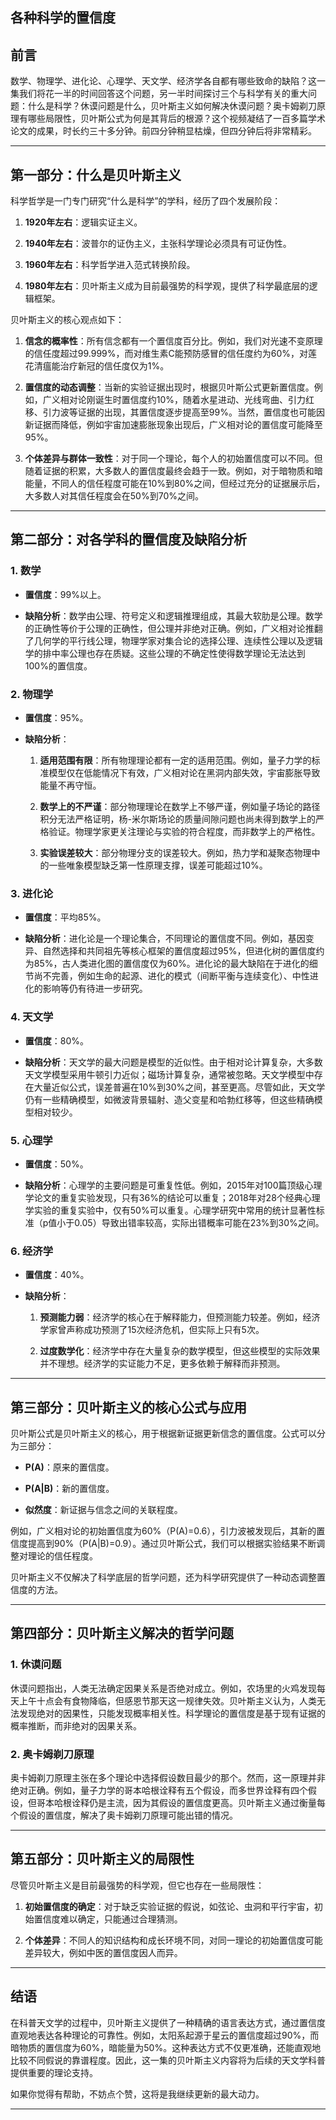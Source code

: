 ## 各种科学的置信度

## 前言

数学、物理学、进化论、心理学、天文学、经济学各自都有哪些致命的缺陷？这一集我们将花一半的时间回答这个问题，另一半时间探讨三个与科学有关的重大问题：什么是科学？休谟问题是什么，贝叶斯主义如何解决休谟问题？奥卡姆剃刀原理有哪些局限性，贝叶斯公式为何是其背后的根源？这个视频凝结了一百多篇学术论文的成果，时长约三十多分钟。前四分钟稍显枯燥，但四分钟后将非常精彩。

---

## 第一部分：什么是贝叶斯主义

科学哲学是一门专门研究“什么是科学”的学科，经历了四个发展阶段：

1. **1920年左右**：逻辑实证主义。

2. **1940年左右**：波普尔的证伪主义，主张科学理论必须具有可证伪性。

3. **1960年左右**：科学哲学进入范式转换阶段。

4. **1980年左右**：贝叶斯主义成为目前最强势的科学观，提供了科学最底层的逻辑框架。

贝叶斯主义的核心观点如下：

1. **信念的概率性**：所有信念都有一个置信度百分比。例如，我们对光速不变原理的信任度超过99.999%，而对维生素C能预防感冒的信任度约为60%，对莲花清瘟能治疗新冠的信任度仅为1%。

2. **置信度的动态调整**：当新的实验证据出现时，根据贝叶斯公式更新置信度。例如，广义相对论刚诞生时置信度约10%，随着水星进动、光线弯曲、引力红移、引力波等证据的出现，其置信度逐步提高至99%。当然，置信度也可能因新证据而降低，例如宇宙加速膨胀现象出现后，广义相对论的置信度可能降至95%。

3. **个体差异与群体一致性**：对于同一个理论，每个人的初始置信度可以不同。但随着证据的积累，大多数人的置信度最终会趋于一致。例如，对于暗物质和暗能量，不同人的信任程度可能在10%到80%之间，但经过充分的证据展示后，大多数人对其信任程度会在50%到70%之间。

---

## 第二部分：对各学科的置信度及缺陷分析

### 1. 数学

- **置信度**：99%以上。

- **缺陷分析**：数学由公理、符号定义和逻辑推理组成，其最大软肋是公理。数学的正确性等价于公理的正确性，但公理并非绝对正确。例如，广义相对论推翻了几何学的平行线公理，物理学家对集合论的选择公理、连续性公理以及逻辑学的排中率公理也存在质疑。这些公理的不确定性使得数学理论无法达到100%的置信度。

### 2. 物理学

- **置信度**：95%。

- **缺陷分析**：
  
  1. **适用范围有限**：所有物理理论都有一定的适用范围。例如，量子力学的标准模型仅在低能情况下有效，广义相对论在黑洞内部失效，宇宙膨胀导致能量不再守恒。
  
  2. **数学上的不严谨**：部分物理理论在数学上不够严谨，例如量子场论的路径积分无法严格证明，杨-米尔斯场论的质量间隙问题也尚未得到数学上的严格验证。物理学家更关注理论与实验的符合程度，而非数学上的严格性。
  
  3. **实验误差较大**：部分物理分支的误差较大。例如，热力学和凝聚态物理中的一些唯象模型缺乏第一性原理支撑，误差可能超过10%。

### 3. 进化论

- **置信度**：平均85%。

- **缺陷分析**：进化论是一个理论集合，不同理论的置信度不同。例如，基因变异、自然选择和共同祖先等核心框架的置信度超过95%，但进化树的置信度约为85%，古人类进化图的置信度仅为60%。进化论的最大缺陷在于进化的细节尚不完善，例如生命的起源、进化的模式（间断平衡与连续变化）、中性进化的影响等仍有待进一步研究。

### 4. 天文学

- **置信度**：80%。

- **缺陷分析**：天文学的最大问题是模型的近似性。由于相对论计算复杂，大多数天文学模型采用牛顿引力近似；磁场计算复杂，通常被忽略。天文学模型中存在大量近似公式，误差普遍在10%到30%之间，甚至更高。尽管如此，天文学仍有一些精确模型，如微波背景辐射、造父变星和哈勃红移等，但这些精确模型相对较少。

### 5. 心理学

- **置信度**：50%。

- **缺陷分析**：心理学的主要问题是可重复性低。例如，2015年对100篇顶级心理学论文的重复实验发现，只有36%的结论可以重复；2018年对28个经典心理学实验的重复实验中，仅有50%可以重复。心理学研究中常用的统计显著性标准（p值小于0.05）导致出错率较高，实际出错概率可能在23%到30%之间。

### 6. 经济学

- **置信度**：40%。

- **缺陷分析**：
  
  1. **预测能力弱**：经济学的核心在于解释能力，但预测能力较差。例如，经济学家曾声称成功预测了15次经济危机，但实际上只有5次。
  
  2. **过度数学化**：经济学中存在大量复杂的数学模型，但这些模型的实际效果并不理想。经济学的实证能力不足，更多依赖于解释而非预测。

---

## 第三部分：贝叶斯主义的核心公式与应用

贝叶斯公式是贝叶斯主义的核心，用于根据新证据更新信念的置信度。公式可以分为三部分：

- **P(A)**：原来的置信度。

- **P(A|B)**：新的置信度。

- **似然度**：新证据与信念之间的关联程度。

例如，广义相对论的初始置信度为60%（P(A)=0.6），引力波被发现后，其新的置信度提高到90%（P(A|B)=0.9）。通过贝叶斯公式，我们可以根据实验结果不断调整对理论的信任程度。

贝叶斯主义不仅解决了科学底层的哲学问题，还为科学研究提供了一种动态调整置信度的方法。

---

## 第四部分：贝叶斯主义解决的哲学问题

### 1. 休谟问题

休谟问题指出，人类无法确定因果关系是否绝对成立。例如，农场里的火鸡发现每天上午十点会有食物降临，但感恩节那天这一规律失效。贝叶斯主义认为，人类无法发现绝对的因果性，只能发现概率相关性。科学理论的置信度是基于现有证据的概率推断，而非绝对的因果关系。

### 2. 奥卡姆剃刀原理

奥卡姆剃刀原理主张在多个理论中选择假设数目最少的那个。然而，这一原理并非绝对正确。例如，量子力学的哥本哈根诠释有五个假设，而多世界诠释有四个假设，但哥本哈根诠释仍是主流，因为其假设的置信度更高。贝叶斯主义通过衡量每个假设的置信度，解决了奥卡姆剃刀原理可能出错的情况。

---

## 第五部分：贝叶斯主义的局限性

尽管贝叶斯主义是目前最强势的科学观，但它也存在一些局限性：

1. **初始置信度的确定**：对于缺乏实验证据的假说，如弦论、虫洞和平行宇宙，初始置信度难以确定，只能通过合理猜测。

2. **个体差异**：不同人的知识结构和成长环境不同，对同一理论的初始置信度可能差异较大，例如中医的置信度因人而异。

---

## 结语

在科普天文学的过程中，贝叶斯主义提供了一种精确的语言表达方式，通过置信度直观地表达各种理论的可靠性。例如，太阳系起源于星云的置信度超过90%，而暗物质的置信度为60%，暗能量为50%。这种表达方式不仅更准确，还能直观地比较不同假说的靠谱程度。因此，这一集的贝叶斯主义内容将为后续的天文学科普提供重要的理论支持。

如果你觉得有帮助，不妨点个赞，这将是我继续更新的最大动力。

---
